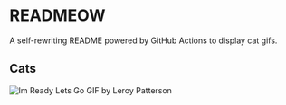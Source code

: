 # READMEOW

A self-rewriting README powered by GitHub Actions to display cat gifs.

## Cats

![Im Ready Lets Go GIF by Leroy Patterson](https://media1.giphy.com/media/CjmvTCZf2U3p09Cn0h/200.gif?cid=9acd02dadmd1u7ym9wfygvijfiocip581273e9tulj11ldj8&ep=v1_gifs_search&rid=200.gif&ct=g)
